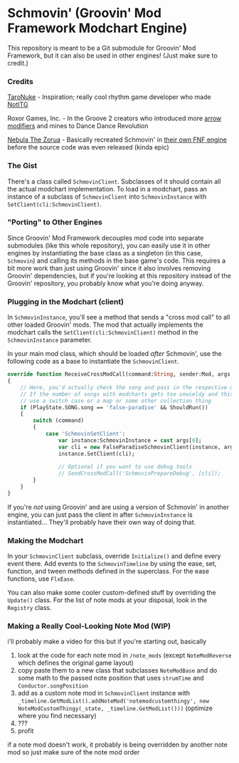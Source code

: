 # Schmovin' (Groovin' Mod Framework Modchart Engine)
This repository is meant to be a Git submodule for Groovin' Mod Framework, but it can also be used in other engines! (Just make sure to credit.)

### Credits

[TaroNuke](https://twitter.com/TaroNuke) - Inspiration; really cool rhythm game developer who made [NotITG](https://notitg.heysora.net/)

Roxor Games, Inc. - In the Groove 2 creators who introduced more [arrow modifiers](http://manual.pocitac.com/en/modifiers.html) and mines to Dance Dance Revolution

[Nebula The Zorua](https://twitter.com/Nebula_Zorua) - Basically recreated Schmovin' in [their own FNF engine](https://github.com/nebulazorua/andromeda-engine/blob/e6686c04ccebada08d8574e1c46b6188738debb2/source/modchart/modifiers/PerspectiveModifier.hx) before the source code was even released (kinda epic)

### The Gist
There's a class called `SchmovinClient`. Subclasses of it should contain all the actual modchart implementation. 
To load in a modchart, pass an instance of a subclass of `SchmovinClient` into `SchmovinInstance` with `SetClient(cli:SchmovinClient)`.

### "Porting" to Other Engines
Since Groovin' Mod Framework decouples mod code into separate submodules (like this whole repository), you can easily use it in other engines by instantiating the base class as a singleton (in this case, `Schmovin`) and calling its methods in the base game's code. This requires a bit more work than just using Groovin' since it also involves removing  Groovin' dependencies, but if you're looking at this repository instead of the Groovin' repository, you probably know what you're doing anyway.  

### Plugging in the Modchart (client)
In `SchmovinInstance`, you'll see a method that sends a "cross mod call" to all other loaded Groovin' mods.
The mod that actually implements the modchart calls the `SetClient(cli:SchmovinClient)` method in the `SchmovinInstance` parameter.

In your main mod class, which should be loaded *after* Schmovin', use the following code as a base to instantiate the `SchmovinClient`.
```haxe
override function ReceiveCrossModCall(command:String, sender:Mod, args:Array<Dynamic>)
{
    // Here, you'd actually check the song and pass in the respective modchart
    // If the number of songs with modcharts gets too unwieldy and this code gets too long,
    // use a switch case or a map or some other collection thing 
    if (PlayState.SONG.song == 'false-paradise' && ShouldRun())
    {
        switch (command)
        {
            case 'SchmovinSetClient':
                var instance:SchmovinInstance = cast args[0];
                var cli = new FalseParadiseSchmovinClient(instance, args[1], args[2]);
                instance.SetClient(cli);
                
                // Optional if you want to use debug tools
                // SendCrossModCall('SchmovinPrepareDebug', [cli]);
        }
    }
}
```

If you're *not* using Groovin' and are using a version of Schmovin' in another engine, you can just pass the client in after `SchmovinInstance` is instantiated... They'll probably have their own way of doing that.

### Making the Modchart
In your `SchmovinClient` subclass, override `Initialize()` and define every event there.
Add events to the `SchmovinTimeline` by using the ease, set, function, and tween methods defined in the superclass.
For the ease functions, use `FlxEase`.

You can also make some cooler custom-defined stuff by overriding the `Update()` class.
For the list of note mods at your disposal, look in the `Registry` class.

### Making a Really Cool-Looking Note Mod (WIP)
i'll probably make a video for this but if you're starting out, basically
1. look at the code for each note mod in `/note_mods` (except `NoteModReverse` which defines the original game layout)
2. copy paste them to a new class that subclasses `NoteModBase` and do some math to the passed note position that uses `strumTime` and `Conductor.songPosition`
3. add as a custom note mod in `SchmovinClient` instance with `_timeline.GetModList().addNoteMod('notemodcustomthingy', new NoteModCustomThingy(_state, _timeline.GetModList()))` (optimize where you find necessary)
4. ???
6. profit

if a note mod doesn't work, it probably is being overridden by another note mod so just make sure of the note mod order
